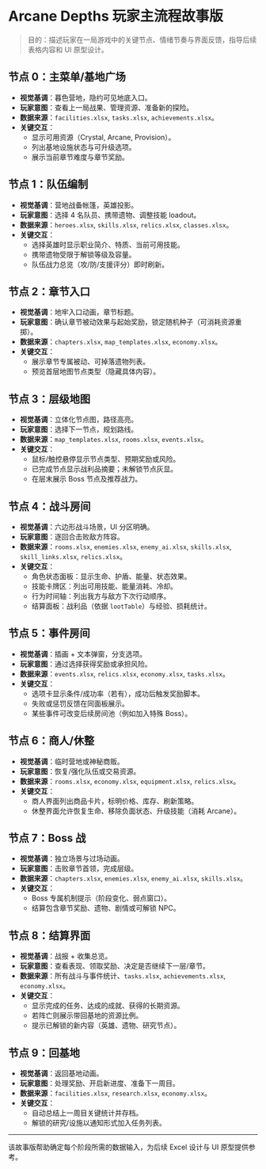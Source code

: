 # Arcane Depths 玩家主流程故事版

> 目的：描述玩家在一局游戏中的关键节点、情绪节奏与界面反馈，指导后续表格内容和 UI 原型设计。

## 节点 0：主菜单/基地广场
- **视觉基调**：暮色营地，隐约可见地底入口。
- **玩家意图**：查看上一局战果、管理资源、准备新的探险。
- **数据来源**：`facilities.xlsx`, `tasks.xlsx`, `achievements.xlsx`。
- **关键交互**：
  - 显示可用资源（Crystal, Arcane, Provision）。
  - 列出基地设施状态与可升级选项。
  - 展示当前章节难度与章节奖励。

## 节点 1：队伍编制
- **视觉基调**：营地战备帐篷，英雄投影。
- **玩家意图**：选择 4 名队员、携带遗物、调整技能 loadout。
- **数据来源**：`heroes.xlsx`, `skills.xlsx`, `relics.xlsx`, `classes.xlsx`。
- **关键交互**：
  - 选择英雄时显示职业简介、特质、当前可用技能。
  - 携带遗物受限于解锁等级及容量。
  - 队伍战力总览（攻/防/支援评分）即时刷新。

## 节点 2：章节入口
- **视觉基调**：地牢入口动画，章节标题。
- **玩家意图**：确认章节被动效果与起始奖励，锁定随机种子（可消耗资源重掷）。
- **数据来源**：`chapters.xlsx`, `map_templates.xlsx`, `economy.xlsx`。
- **关键交互**：
  - 展示章节专属被动、可掉落遗物列表。
  - 预览首层地图节点类型（隐藏具体内容）。

## 节点 3：层级地图
- **视觉基调**：立体化节点图，路径高亮。
- **玩家意图**：选择下一节点，规划路线。
- **数据来源**：`map_templates.xlsx`, `rooms.xlsx`, `events.xlsx`。
- **关键交互**：
  - 鼠标/触控悬停显示节点类型、预期奖励或风险。
  - 已完成节点显示战利品摘要；未解锁节点灰显。
  - 在层末展示 Boss 节点及推荐战力。

## 节点 4：战斗房间
- **视觉基调**：六边形战斗场景，UI 分区明确。
- **玩家意图**：逐回合击败敌方阵容。
- **数据来源**：`rooms.xlsx`, `enemies.xlsx`, `enemy_ai.xlsx`, `skills.xlsx`, `skill_links.xlsx`, `relics.xlsx`。
- **关键交互**：
  - 角色状态面板：显示生命、护盾、能量、状态效果。
  - 技能卡牌区：列出可用技能、能量消耗、冷却。
  - 行为时间轴：列出我方与敌方下次行动顺序。
  - 结算面板：战利品（依据 `lootTable`）与经验、损耗统计。

## 节点 5：事件房间
- **视觉基调**：插画 + 文本弹窗，分支选项。
- **玩家意图**：通过选择获得奖励或承担风险。
- **数据来源**：`events.xlsx`, `relics.xlsx`, `economy.xlsx`, `tasks.xlsx`。
- **关键交互**：
  - 选项卡显示条件/成功率（若有），成功后触发奖励脚本。
  - 失败或惩罚反馈在同面板展示。
  - 某些事件可改变后续房间池（例如加入特殊 Boss）。

## 节点 6：商人/休整
- **视觉基调**：临时营地或神秘商贩。
- **玩家意图**：恢复/强化队伍或交易资源。
- **数据来源**：`rooms.xlsx`, `economy.xlsx`, `equipment.xlsx`, `relics.xlsx`。
- **关键交互**：
  - 商人界面列出商品卡片，标明价格、库存、刷新策略。
  - 休整界面允许恢复生命、移除负面状态、升级技能（消耗 Arcane）。

## 节点 7：Boss 战
- **视觉基调**：独立场景与过场动画。
- **玩家意图**：击败章节首领，完成层级。
- **数据来源**：`chapters.xlsx`, `enemies.xlsx`, `enemy_ai.xlsx`, `skills.xlsx`。
- **关键交互**：
  - Boss 专属机制提示（阶段变化、弱点窗口）。
  - 结算包含章节奖励、遗物、剧情或可解锁 NPC。

## 节点 8：结算界面
- **视觉基调**：战报 + 收集总览。
- **玩家意图**：查看表现、领取奖励、决定是否继续下一层/章节。
- **数据来源**：所有战斗与事件统计、`tasks.xlsx`, `achievements.xlsx`, `economy.xlsx`。
- **关键交互**：
  - 显示完成的任务、达成的成就、获得的长期资源。
  - 若阵亡则展示带回基地的资源比例。
  - 提示已解锁的新内容（英雄、遗物、研究节点）。

## 节点 9：回基地
- **视觉基调**：返回基地动画。
- **玩家意图**：处理奖励、开启新进度、准备下一周目。
- **数据来源**：`facilities.xlsx`, `research.xlsx`, `economy.xlsx`。
- **关键交互**：
  - 自动总结上一周目关键统计并存档。
  - 解锁的研究/设施以通知形式加入任务列表。

---

该故事版帮助确定每个阶段所需的数据输入，为后续 Excel 设计与 UI 原型提供参考。
